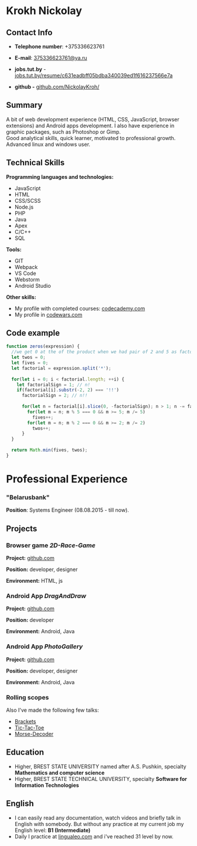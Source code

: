 # **Krokh Nickolay**


## **Contact Info**

- **Telephone number**: +375336623761 

- **E-mail**: [375336623761@ya.ru](mailto:375336623761@ya.ru)

- **jobs.tut.by** - [jobs.tut.by/resume/c631eadbff05bdba340039ed1f616237566e7a](https://brest.jobs.tut.by/resume/c631eadbff05bdba340039ed1f616237566e7a)

- **github -** [github.com/NickolayKroh/](https://github.com/NickolayKroh/)


## **Summary**

A bit of web development experience (HTML, CSS, JavaScript, browser extensions) and Android apps development. I also have experience in graphic packages, such as Photoshop or Gimp.  
Good analytical skills, quick learner, motivated to professional growth.
Advanced linux and windows user.


## **Technical Skills**

**Programming languages and technologies:**
- JavaScript 
- HTML
- CSS/SCSS
- Node.js
- PHP
- Java
- Apex
- C/C++
- SQL

**Tools:** 
- GIT
- Webpack
- VS Code
- Webstorm
- Android Studio

**Other skills:**
- My profile with completed courses: [codecademy.com](https://www.codecademy.com/profiles/0239390839)
- My profile in [codewars.com](https://www.codewars.com/users/NickolayKroh)


## **Code example**
```javascript
function zeros(expression) {
  //we get 0 at the of the product when we had pair of 2 and 5 as factors
  let twos = 0;
  let fives = 0;
  let factorial = expression.split('*');
  
  for(let i = 0; i < factorial.length; ++i) {
    let factorialSign = 1; // n!
    if(factorial[i].substr(-2, 2) === '!!')
      factorialSign = 2; // n!!
      
      for(let n = factorial[i].slice(0, -factorialSign); n > 1; n -= factorialSign) {
        for(let m = n; m % 5 === 0 && m >= 5; m /= 5)
          fives++;
        for(let m = n; m % 2 === 0 && m >= 2; m /= 2)
          twos++;
      }
  }
  
  return Math.min(fives, twos);
} 
```


# **Professional Experience**

###  "Belarusbank"
   
**Position**: Systems Engineer (08.08.2015 - till now).


## **Projects**

### Browser game *2D-Race-Game*

**Project:** [github.com](https://github.com/NickolayKroh/2D-Race-Game)

**Position:** developer, designer

**Environment:** HTML, js


### Android App *DragAndDraw*

**Project:** [github.com](https://github.com/NickolayKroh/DragAndDraw)

**Position:** developer

**Environment:** Android, Java


### Android App *PhotoGallery*

**Project:** [github.com](https://github.com/NickolayKroh/PhotoGallery)

**Position:** developer,  designer

**Environment:** Android, Java


### Rolling scopes

Also I've made the following few talks:

- [Brackets](https://github.com/NickolayKroh/brackets)
- [Tic-Tac-Toe](https://github.com/NickolayKroh/tic-tac-toe)
- [Morse-Decoder](https://github.com/NickolayKroh/morse-decoder)


## **Education**

-   Higher, BREST STATE UNIVERSITY named after A.S. Pushkin, specialty **Mathematics and computer science**
-   Higher, BREST STATE TECHNICAL UNIVERSITY, specialty **Software for Information Technologies**


## **English**
    
-   I can easily read any documentation, watch videos and briefly talk in English with somebody. But without any practice at my current job my English level:  **B1 (Intermediate)**
- Daily I practice at [lingualeo.com](https://lingualeo.com/) and i've reached 31 level by now.
